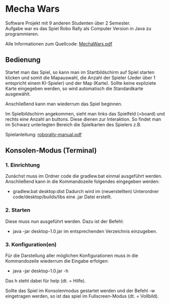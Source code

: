 # Mecha Wars

Software Projekt mit 9 anderen Studenten über 2 Semester. <br>
Aufgabe war es das Spiel Robo Rally als Computer Version in Java zu programmieren.

Alle Informationen zum Quellcode: [MechaWars.pdf](https://github.com/cpa17/mecha-wars/files/8861135/MechaWars.pdf)


## Bedienung

Startet man das Spiel, so kann man im Startbildschirm auf Spiel starten klicken und somit die Mapauswahl, die Anzahl der Spieler (Jeder über 1 entspricht einem KI-Spieler) und der Map (Karte). Sollte keine expliziete Karte eingegeben werden, so wird automatisch die Standardkarte ausgewählt.

Anschließend kann man wiederrum das Spiel beginnen.

Im Spielbildschirm angekommen, sieht man links das Spielfeld (=board) und rechts eine Anzahl an buttons. Diese dienen zur Interaktion. So findet man im Schwarz unterlegten Bereich die Spielkarten des Spielers z.B.

Spielanleitung: [roborally-manual.pdf](https://github.com/cpa17/mecha-wars/files/8861140/roborally-manual.pdf)

## Konsolen-Modus (Terminal)

### 1. Einrichtung

Zunächst muss im Ordner code die gradlew.bat einmal ausgeführt werden. Anschließend kann in die Kommandozeile folgendes eingegeben werden:
* gradlew.bat desktop:dist Dadurch wird im (neuerstellten) Unterordner code/desktop/builds/libs eine .jar Datei erstellt.

### 2. Starten

Diese muss nun ausgeführt werden. Dazu ist der Befehl:
* java -jar desktop-1.0.jar im entsprechenden Verzeichnis einzugeben.

### 3. Konfiguration(en)

Für die Darstellung aller möglichen Konfigurationen muss in die Kommandozeile wiederrum die Eingabe erfolgen:
* java -jar desktop-1.0.jar -h

Das h steht dabei für help (dt. = Hilfe).

Sollte das Spiel im Konsolenmodus gestartet werden und der Befehl -w eingetragen werden, so ist das spiel im Fullscreen-Modus (dt. = Vollbild).
